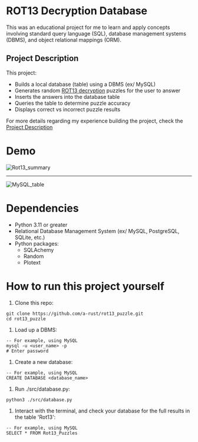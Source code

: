# ROT13 Decryption Database
This was an educational project for me to learn and apply concepts involving standard query language (SQL), database management systems (DBMS), and object relational mappings (ORM).

## Project Description
This project:
* Builds a local database (table) using a DBMS (ex/ MySQL)
* Generates random [ROT13 decryption](https://en.wikipedia.org/wiki/ROT13) puzzles for the user to answer
* Inserts the answers into the database table
* Queries the table to determine puzzle accuracy
* Displays correct vs incorrect puzzle results

For more details regarding my experience building the project, check the [Project Description](https://github.com/a-rust/rot13_puzzle/blob/main/PROJECT_DESCRIPTION.md)

# Demo
![Rot13_summary](https://user-images.githubusercontent.com/107306810/223645491-4f5674e9-fa46-47ac-9e7c-e1914554a1c5.png)


---

![MySQL_table](https://user-images.githubusercontent.com/107306810/223645606-904a7eb6-5508-4750-8cdb-2f78c545cd58.png)


# Dependencies
* Python 3.11 or greater
* Relational Database Management System (ex/ MySQL, PostgreSQL, SQLite, etc.)
* Python packages:
  * SQLAchemy
  * Random
  * Plotext

# How to run this project yourself
1. Clone this repo:
```
git clone https://github.com/a-rust/rot13_puzzle.git
cd rot13_puzzle
```  
1. Load up a DBMS:
```
-- For example, using MySQL
mysql -u <user_name> -p
# Enter password  
```
1. Create a new database:
```
-- For example, using MySQL
CREATE DATABASE <database_name>
```
1. Run ./src/database.py:
```
python3 ./src/database.py
```
1. Interact with the terminal, and check your database for the full results in the table 'Rot13':
```
-- For example, using MySQL
SELECT * FROM Rot13_Puzzles
```
